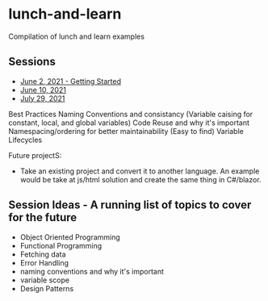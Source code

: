 # lunch-and-learn
Compilation of lunch and learn examples

## Sessions
* [June 2, 2021 - Getting Started](https://github.com/irwinseating/lunch-and-learn/tree/main/June%202%202021)
* [June 10, 2021](https://github.com/irwinseating/lunch-and-learn/tree/main/June%2010%202021)
* [July 29, 2021](https://github.com/irwinseating/lunch-and-learn/tree/main/July%2029,%202021)


Best Practices
Naming Conventions and consistancy (Variable caising for constant, local, and global variables)
Code Reuse and why it's important
Namespacing/ordering for better maintainability (Easy to find)
Variable Lifecycles



Future projectS:
* Take an existing project and convert it to another language. An example would be take at js/html solution and create the same thing in C#/blazor.



## Session Ideas - A running list of topics to cover for the future
* Object Oriented Programming
* Functional Programming
* Fetching data
* Error Handling
* naming conventions and why it's important
* variable scope 
* Design Patterns

